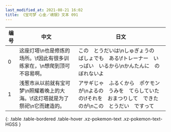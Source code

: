 ```yaml
---
last_modified_at: 2021-08-21 16:02
title: 《宝可梦 心金／魂银》文本 091
---
```

| 编号 | 中文 | 日文 |
| ---- | ---- | ---- |
| 0 | 这座灯塔\n也是修炼的场所。\f因此有很多训练家在，\n想爬到顶可不容易啊。 | この　とうだいは\nしゅぎょうの　ばしょでも　ある\fトレーナー　いっぱい　いるから\nかんたんに　のぼれないよ |
| 1 | 浅葱市从以前就有宝可梦\n照耀着晚上的大海。\f这灯塔就是为了祭祀\n它而建造的。 | アサギじゃ　ふるくから　ポケモンが\nよるの　うみを　てらしていたの\fそれを　おまつりして　できたのが\nこの　とうだい　ですって |
{: .table .table-bordered .table-hover .xz-pokemon-text .xz-pokemon-text-HGSS }